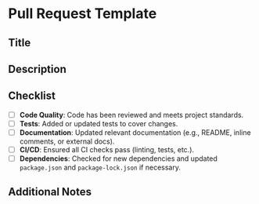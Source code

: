 # Pull Request Template

## **Title**

<!-- Use clear naming conventions, e.g., [Feature] Add new user authentication, [Fix] Resolve login bug, [Chore] Update dependencies -->

## **Description**

<!-- Provide a concise summary of the changes made in this PR. Include the problem being solved, the motivation behind the change, and any relevant details. -->

## **Checklist**

- [ ] **Code Quality**: Code has been reviewed and meets project standards.
- [ ] **Tests**: Added or updated tests to cover changes.
- [ ] **Documentation**: Updated relevant documentation (e.g., README, inline comments, or external docs).
- [ ] **CI/CD**: Ensured all CI checks pass (linting, tests, etc.).
- [ ] **Dependencies**: Checked for new dependencies and updated `package.json` and `package-lock.json` if necessary.

## **Additional Notes**

<!-- Include any extra information that might be relevant to reviewers. For example, known issues, follow-up tasks, screenshots, or links to related PRs/issues. -->
